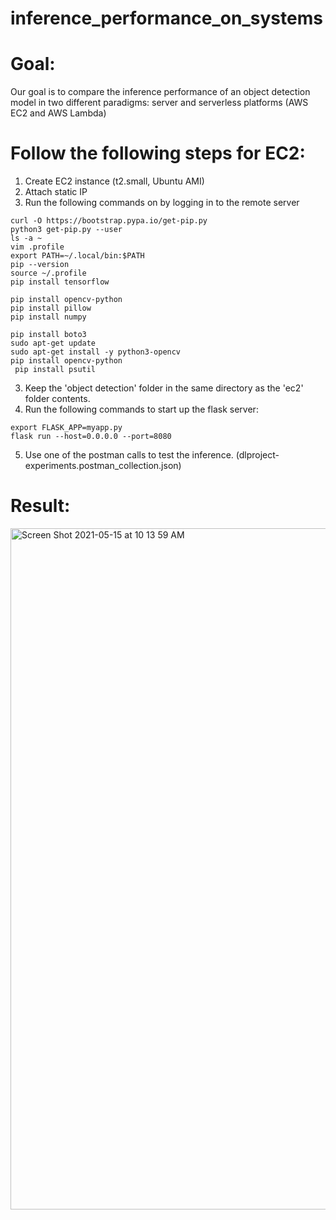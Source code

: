 # inference_performance_on_systems

# Goal: 
Our goal is to compare the inference performance of an object detection model in two different paradigms: server and serverless platforms (AWS EC2 and AWS Lambda)

# Follow the following steps for EC2:
1) Create EC2 instance (t2.small, Ubuntu AMI)
2) Attach static IP
3) Run the following commands on by logging in to the remote server

```
curl -O https://bootstrap.pypa.io/get-pip.py
python3 get-pip.py --user
ls -a ~
vim .profile
export PATH=~/.local/bin:$PATH
pip --version
source ~/.profile
pip install tensorflow

pip install opencv-python
pip install pillow
pip install numpy

pip install boto3
sudo apt-get update
sudo apt-get install -y python3-opencv
pip install opencv-python
 pip install psutil
```
3) Keep the 'object detection' folder in the same directory as the 'ec2' folder contents.
4) Run the following commands to start up the flask server:
```
export FLASK_APP=myapp.py
flask run --host=0.0.0.0 --port=8080
```
5) Use one of the postman calls to test the inference. (dlproject-experiments.postman_collection.json)

# Result:
<img width="1090" alt="Screen Shot 2021-05-15 at 10 13 59 AM" src="https://user-images.githubusercontent.com/5769303/118364516-b8ffde00-b566-11eb-8cd0-18c0aa259ed1.png">

